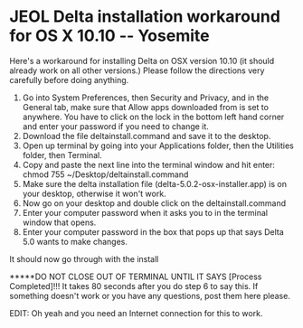 # JEOL Delta installation workaround for OS X 10.10 -- Yosemite
Here's a workaround for installing Delta on OSX version 10.10 (it should already work on all other versions.)
Please follow the directions very carefully before doing anything.
 
1.	Go into System Preferences, then Security and Privacy, and in the General tab, make sure that Allow apps downloaded from is set to anywhere. You have to click on the lock in the bottom left hand corner and enter your password if you need to change it.
2.	Download the file deltainstall.command and save it to the desktop.
3.	Open up terminal by going into your Applications folder, then the Utilities folder, then Terminal.
4.	Copy and paste the next line into the terminal window and hit enter:
		chmod 755 ~/Desktop/deltainstall.command
5.	Make sure the delta installation file (delta-5.0.2-osx-installer.app) is on your desktop, otherwise it won't work.
6.	Now go on your desktop and double click on the deltainstall.command
7.	Enter your computer password when it asks you to in the terminal window that opens.
8.	Enter your computer password in the box that pops up that says Delta 5.0 wants to make changes.

It should now go through with the install

*****DO NOT CLOSE OUT OF TERMINAL UNTIL IT SAYS [Process Completed]!!! It takes 80 seconds after you do step 6 to say this.
If something doesn't work or you have any questions, post them here please.
 
EDIT: Oh yeah and you need an Internet connection for this to work.